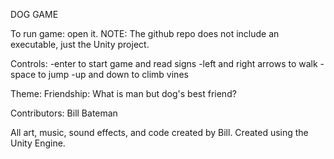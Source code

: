DOG GAME

To run game: open it.
NOTE: The github repo does not include an executable, just the Unity project.

Controls:
-enter to start game and read signs
-left and right arrows to walk
-space to jump
-up and down to climb vines

Theme: Friendship:
What is man but dog's best friend?

Contributors: Bill Bateman

All art, music, sound effects, and code created by Bill.
Created using the Unity Engine.
